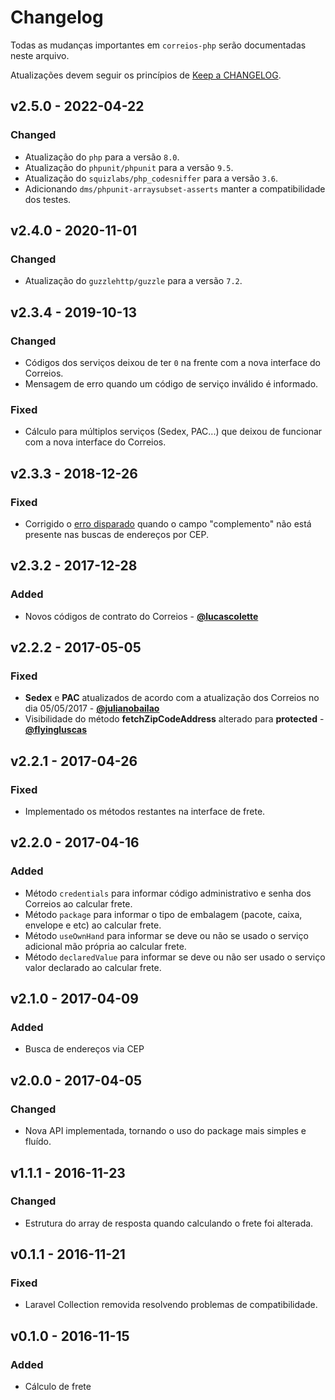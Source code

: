 # Changelog

Todas as mudanças importantes em `correios-php` serão documentadas neste arquivo.

Atualizações devem seguir os princípios de [Keep a CHANGELOG](http://keepachangelog.com/).

## v2.5.0 - 2022-04-22

### Changed
- Atualização do `php` para a versão `8.0`.
- Atualização do `phpunit/phpunit` para a versão `9.5`.
- Atualização do `squizlabs/php_codesniffer` para a versão `3.6`.
- Adicionando `dms/phpunit-arraysubset-asserts` manter a compatibilidade dos testes.

## v2.4.0 - 2020-11-01

### Changed
- Atualização do `guzzlehttp/guzzle` para a versão `7.2`.

## v2.3.4 - 2019-10-13

### Changed
- Códigos dos serviços deixou de ter `0` na frente com a nova interface do Correios.
- Mensagem de erro quando um código de serviço inválido é informado.

### Fixed
- Cálculo para múltiplos serviços (Sedex, PAC...) que deixou de funcionar com a nova interface do Correios.

## v2.3.3 - 2018-12-26

### Fixed
- Corrigido o [erro disparado](https://github.com/flyingluscas/correios-php/issues/17) quando o campo "complemento" não está presente nas buscas de endereços por CEP.

## v2.3.2 - 2017-12-28

### Added
- Novos códigos de contrato do Correios - **[@lucascolette](https://github.com/lucascolette)**

## v2.2.2 - 2017-05-05

### Fixed
- **Sedex** e **PAC** atualizados de acordo com a atualização dos Correios no dia 05/05/2017 - **[@julianobailao](https://github.com/julianobailao)**
- Visibilidade do método **fetchZipCodeAddress** alterado para **protected** - **[@flyingluscas](https://github.com/flyingluscas)**

## v2.2.1 - 2017-04-26

### Fixed
- Implementado os métodos restantes na interface de frete.

## v2.2.0 - 2017-04-16

### Added
- Método `credentials` para informar código administrativo e senha dos Correios ao calcular frete.
- Método `package` para informar o tipo de embalagem (pacote, caixa, envelope e etc) ao calcular frete.
- Método `useOwnHand` para informar se deve ou não se usado o serviço adicional mão própria ao calcular frete.
- Método `declaredValue` para informar se deve ou não ser usado o serviço valor declarado ao calcular frete.

## v2.1.0 - 2017-04-09

### Added
- Busca de endereços via CEP

## v2.0.0 - 2017-04-05

### Changed
- Nova API implementada, tornando o uso do package mais simples e fluído.

## v1.1.1 - 2016-11-23

### Changed
- Estrutura do array de resposta quando calculando o frete foi alterada.

## v0.1.1 - 2016-11-21

### Fixed
- Laravel Collection removida resolvendo problemas de compatibilidade.

## v0.1.0 - 2016-11-15

### Added
- Cálculo de frete
